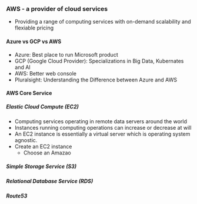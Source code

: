 ### AWS - a provider of cloud services
- Providing a range of computing services with on-demand scalability and flexiable pricing
#### Azure vs GCP vs AWS
- Azure: Best place to run Microsoft product
- GCP (Google Cloud Provider): Specializations in Big Data, Kubernates and AI
- AWS: Better web console
- Pluralsight: Understanding the Difference between Azure and AWS
#### AWS Core Service
##### Elastic Cloud Compute (EC2)
-  Computing services operating in remote data servers around the world
-  Instances running computing operations can increase or decrease at will
-  An EC2 instance is essentially a virtual server which is operating system agnostic.
- Create an EC2 instance
	- Choose an Amazao
##### Simple Storage Service (S3)
##### Relational Database Service (RDS)
##### Route53
<!--stackedit_data:
eyJoaXN0b3J5IjpbLTY4NTUwMjEyOSw5Mjc1MzYzNjUsMTg4NT
YxNjU1OSwxNDMyMzkwODQ2LC0yMDg4NzQ2NjEyLDczMDk5ODEx
Nl19
-->